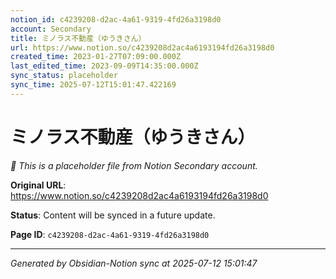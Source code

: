 ```yaml
---
notion_id: c4239208-d2ac-4a61-9319-4fd26a3198d0
account: Secondary
title: ミノラス不動産（ゆうきさん）
url: https://www.notion.so/c4239208d2ac4a6193194fd26a3198d0
created_time: 2023-01-27T07:09:00.000Z
last_edited_time: 2023-09-09T14:35:00.000Z
sync_status: placeholder
sync_time: 2025-07-12T15:01:47.422169
---
```


# ミノラス不動産（ゆうきさん）

*🔄 This is a placeholder file from Notion Secondary account.*

**Original URL**: https://www.notion.so/c4239208d2ac4a6193194fd26a3198d0

**Status**: Content will be synced in a future update.

**Page ID**: `c4239208-d2ac-4a61-9319-4fd26a3198d0`

---

*Generated by Obsidian-Notion sync at 2025-07-12 15:01:47*
